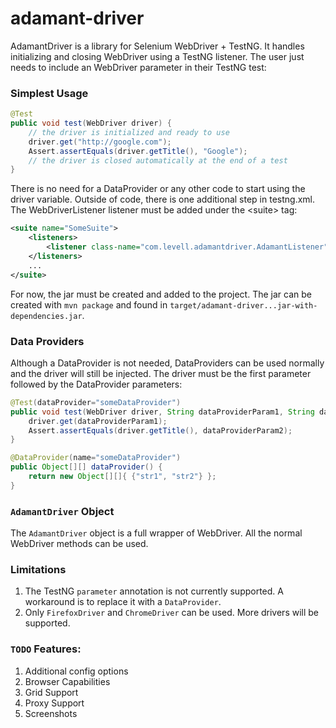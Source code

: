 # adamant-driver

AdamantDriver is a library for Selenium WebDriver + TestNG. It handles initializing and closing WebDriver using a TestNG listener. The user just needs to include an WebDriver parameter in their TestNG test:

### Simplest Usage
```JAVA
@Test
public void test(WebDriver driver) {
    // the driver is initialized and ready to use
    driver.get("http://google.com");
    Assert.assertEquals(driver.getTitle(), "Google");
    // the driver is closed automatically at the end of a test
}
```

There is no need for a DataProvider or any other code to start using the driver variable. Outside of code, there is one additional step in testng.xml. The WebDriverListener listener must be added under the &lt;suite&gt; tag:

```XML
<suite name="SomeSuite">
	<listeners>
		<listener class-name="com.levell.adamantdriver.AdamantListener" />
	</listeners>
	...
</suite>
```

For now, the jar must be created and added to the project. The jar can be created with ```mvn package``` and found in ```target/adamant-driver...jar-with-dependencies.jar```.

### Data Providers
Although a DataProvider is not needed, DataProviders can be used normally and the driver will still be injected. The driver must be the first parameter followed by the DataProvider parameters:

```JAVA
@Test(dataProvider="someDataProvider")
public void test(WebDriver driver, String dataProviderParam1, String dataProviderParam2) {
    driver.get(dataProviderParam1);
    Assert.assertEquals(driver.getTitle(), dataProviderParam2);
}

@DataProvider(name="someDataProvider")
public Object[][] dataProvider() {
    return new Object[][]{ {"str1", "str2"} };
}
```

### ```AdamantDriver``` Object
The ```AdamantDriver``` object is a full wrapper of WebDriver. All the normal WebDriver methods can be used.

### Limitations

1. The TestNG ```parameter``` annotation is not currently supported. A workaround is to replace it with a ```DataProvider```.
2. Only ```FirefoxDriver``` and ```ChromeDriver``` can be used. More drivers will be supported.


### ```TODO``` Features:
1. Additional config options
2. Browser Capabilities
3. Grid Support
4. Proxy Support
5. Screenshots
